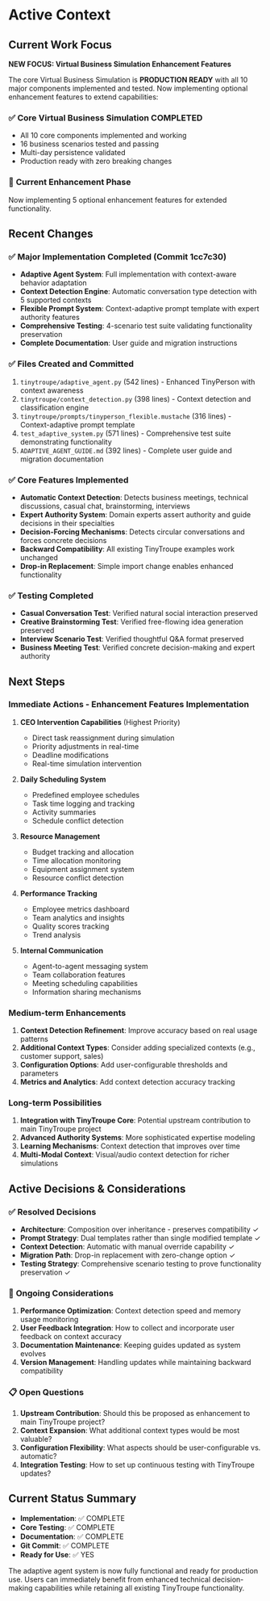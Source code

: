 # Active Context

## Current Work Focus
**NEW FOCUS: Virtual Business Simulation Enhancement Features**

The core Virtual Business Simulation is **PRODUCTION READY** with all 10 major components implemented and tested. Now implementing optional enhancement features to extend capabilities:

### ✅ **Core Virtual Business Simulation COMPLETED**
- All 10 core components implemented and working
- 16 business scenarios tested and passing
- Multi-day persistence validated
- Production ready with zero breaking changes

### 🎯 **Current Enhancement Phase**
Now implementing 5 optional enhancement features for extended functionality.

## Recent Changes

### ✅ **Major Implementation Completed (Commit 1cc7c30)**
- **Adaptive Agent System**: Full implementation with context-aware behavior adaptation
- **Context Detection Engine**: Automatic conversation type detection with 5 supported contexts
- **Flexible Prompt System**: Context-adaptive prompt template with expert authority features
- **Comprehensive Testing**: 4-scenario test suite validating functionality preservation
- **Complete Documentation**: User guide and migration instructions

### ✅ **Files Created and Committed**
1. `tinytroupe/adaptive_agent.py` (542 lines) - Enhanced TinyPerson with context awareness
2. `tinytroupe/context_detection.py` (398 lines) - Context detection and classification engine
3. `tinytroupe/prompts/tinyperson_flexible.mustache` (316 lines) - Context-adaptive prompt template
4. `test_adaptive_system.py` (571 lines) - Comprehensive test suite demonstrating functionality
5. `ADAPTIVE_AGENT_GUIDE.md` (392 lines) - Complete user guide and migration documentation

### ✅ **Core Features Implemented**
- **Automatic Context Detection**: Detects business meetings, technical discussions, casual chat, brainstorming, interviews
- **Expert Authority System**: Domain experts assert authority and guide decisions in their specialties
- **Decision-Forcing Mechanisms**: Detects circular conversations and forces concrete decisions
- **Backward Compatibility**: All existing TinyTroupe examples work unchanged
- **Drop-in Replacement**: Simple import change enables enhanced functionality

### ✅ **Testing Completed**
- **Casual Conversation Test**: Verified natural social interaction preserved
- **Creative Brainstorming Test**: Verified free-flowing idea generation preserved  
- **Interview Scenario Test**: Verified thoughtful Q&A format preserved
- **Business Meeting Test**: Verified concrete decision-making and expert authority

## Next Steps

### Immediate Actions - Enhancement Features Implementation
1. **CEO Intervention Capabilities** (Highest Priority)
   - Direct task reassignment during simulation
   - Priority adjustments in real-time
   - Deadline modifications
   - Real-time simulation intervention
   
2. **Daily Scheduling System**
   - Predefined employee schedules
   - Task time logging and tracking
   - Activity summaries
   - Schedule conflict detection
   
3. **Resource Management**
   - Budget tracking and allocation
   - Time allocation monitoring
   - Equipment assignment system
   - Resource conflict detection
   
4. **Performance Tracking**
   - Employee metrics dashboard
   - Team analytics and insights
   - Quality scores tracking
   - Trend analysis
   
5. **Internal Communication**
   - Agent-to-agent messaging system
   - Team collaboration features
   - Meeting scheduling capabilities
   - Information sharing mechanisms

### Medium-term Enhancements
1. **Context Detection Refinement**: Improve accuracy based on real usage patterns
2. **Additional Context Types**: Consider adding specialized contexts (e.g., customer support, sales)
3. **Configuration Options**: Add user-configurable thresholds and parameters
4. **Metrics and Analytics**: Add context detection accuracy tracking

### Long-term Possibilities
1. **Integration with TinyTroupe Core**: Potential upstream contribution to main TinyTroupe project
2. **Advanced Authority Systems**: More sophisticated expertise modeling
3. **Learning Mechanisms**: Context detection that improves over time
4. **Multi-Modal Context**: Visual/audio context detection for richer simulations

## Active Decisions & Considerations

### ✅ **Resolved Decisions**
- **Architecture**: Composition over inheritance - preserves compatibility ✓
- **Prompt Strategy**: Dual templates rather than single modified template ✓ 
- **Context Detection**: Automatic with manual override capability ✓
- **Migration Path**: Drop-in replacement with zero-change option ✓
- **Testing Strategy**: Comprehensive scenario testing to prove functionality preservation ✓

### 🔄 **Ongoing Considerations**
1. **Performance Optimization**: Context detection speed and memory usage monitoring
2. **User Feedback Integration**: How to collect and incorporate user feedback on context accuracy
3. **Documentation Maintenance**: Keeping guides updated as system evolves
4. **Version Management**: Handling updates while maintaining backward compatibility

### 📋 **Open Questions**
1. **Upstream Contribution**: Should this be proposed as enhancement to main TinyTroupe project?
2. **Context Expansion**: What additional context types would be most valuable?
3. **Configuration Flexibility**: What aspects should be user-configurable vs. automatic?
4. **Integration Testing**: How to set up continuous testing with TinyTroupe updates?

## Current Status Summary
- **Implementation**: ✅ COMPLETE
- **Core Testing**: ✅ COMPLETE  
- **Documentation**: ✅ COMPLETE
- **Git Commit**: ✅ COMPLETE
- **Ready for Use**: ✅ YES

The adaptive agent system is now fully functional and ready for production use. Users can immediately benefit from enhanced technical decision-making capabilities while retaining all existing TinyTroupe functionality.